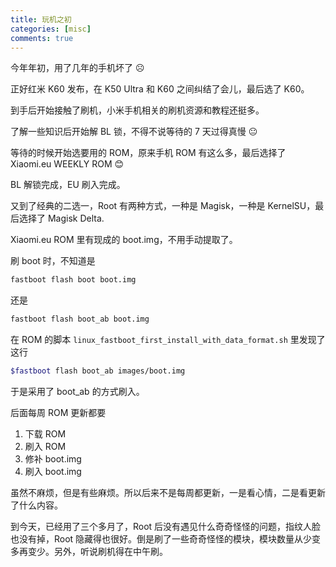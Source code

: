 ```yaml
---
title: 玩机之初
categories: [misc]
comments: true
---
```


今年年初，用了几年的手机坏了 :frowning_face:

正好红米 K60 发布，在 K50 Ultra 和 K60 之间纠结了会儿，最后选了 K60。

到手后开始接触了刷机，小米手机相关的刷机资源和教程还挺多。

了解一些知识后开始解 BL 锁，不得不说等待的 7 天过得真慢 :neutral_face:

等待的时候开始选要用的 ROM，原来手机 ROM 有这么多，最后选择了 Xiaomi.eu WEEKLY ROM :blush:

BL 解锁完成，EU 刷入完成。

又到了经典的二选一，Root 有两种方式，一种是 Magisk，一种是 KernelSU，最后选择了 Magisk Delta.

Xiaomi.eu ROM 里有现成的 boot.img，不用手动提取了。

刷 boot 时，不知道是

```bash
fastboot flash boot boot.img
```

还是

```bash
fastboot flash boot_ab boot.img
```

在 ROM 的脚本 `linux_fastboot_first_install_with_data_format.sh` 里发现了这行

```bash
$fastboot flash boot_ab images/boot.img
```

于是采用了 boot_ab 的方式刷入。

后面每周 ROM 更新都要

1. 下载 ROM
2. 刷入 ROM
3. 修补 boot.img
4. 刷入 boot.img

虽然不麻烦，但是有些麻烦。所以后来不是每周都更新，一是看心情，二是看更新了什么内容。

到今天，已经用了三个多月了，Root 后没有遇见什么奇奇怪怪的问题，指纹人脸也没有掉，Root 隐藏得也很好。倒是刷了一些奇奇怪怪的模块，模块数量从少变多再变少。<span class="spoiler" >另外，听说刷机得在中午刷。</span>

